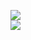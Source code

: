 [![](https://img.shields.io/badge/Made%20With-Github%20Spray-lightgrey.svg?style=for-the-badge&logo=github)](https://github.com/Annihil/github-spray#26117)  
[![](https://i.imgur.com/2DrTn0Z.gif)](https://github.com/Annihil/github-spray)